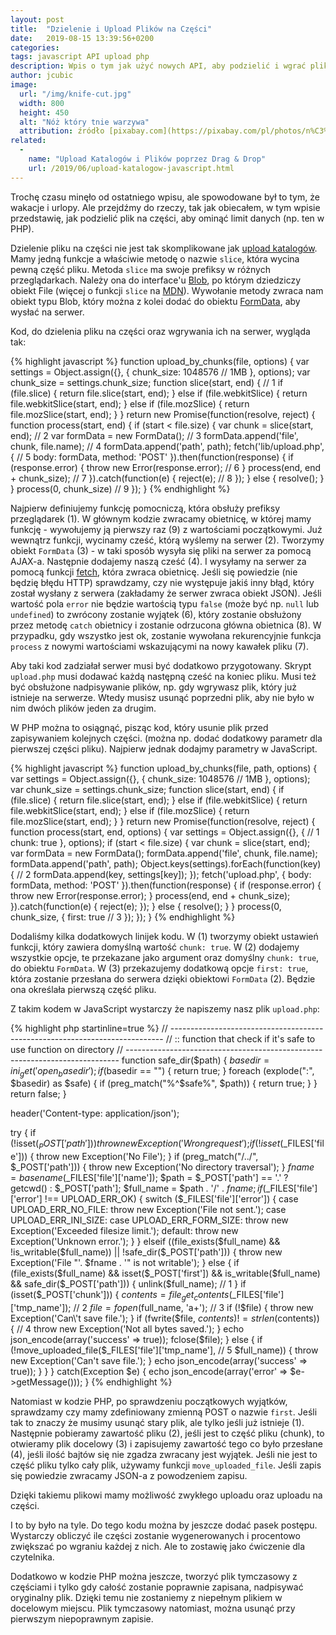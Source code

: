 ```yaml
---
layout: post
title:  "Dzielenie i Upload Plików na Części"
date:   2019-08-15 13:39:56+0200
categories:
tags: javascript API upload php
description: Wpis o tym jak użyć nowych API, aby podzielić i wgrać pliki na serwer. Upload plików na części.
author: jcubic
image:
  url: "/img/knife-cut.jpg"
  width: 800
  height: 450
  alt: "Nóż który tnie warzywa"
  attribution: źródło [pixabay.com](https://pixabay.com/pl/photos/n%C3%B3%C5%BC-ci%C4%99cie-kawa%C5%82ek-kuchnia-warzyw-3923873/), licencja [Simplified Pixabay License](https://pixabay.com/pl/service/license/)
related:
  -
    name: "Upload Katalogów i Plików poprzez Drag & Drop"
    url: /2019/06/upload-katalogow-javascript.html
---
```


Trochę czasu minęło od ostatniego wpisu, ale spowodowane był to tym, że wakacje i urlopy. Ale
przejdźmy do rzeczy, tak jak obiecałem, w tym wpisie przedstawię, jak podzielić plik na części, aby
ominąć limit danych (np. ten w PHP).


<!-- more -->

Dzielenie pliku na części nie jest tak skomplikowane jak
[upload katalogów](2019/06/upload-katalogow-javascript.html). Mamy jedną funkcje a właściwie metodę o nazwie
`slice`, która wycina pewną część pliku. Metoda `slice` ma swoje prefiksy w różnych przeglądarkach. Należy ona
do interface'u [Blob](https://developer.mozilla.org/en-US/docs/Web/API/Blob), po którym dziedziczy obiekt File
(więcej o funkcji `slice` na [MDN](https://developer.mozilla.org/en-US/docs/Web/API/Blob/slice)). Wywołanie
metody zwraca nam obiekt typu Blob, który można z kolei dodać do obiektu
[FormData](https://developer.mozilla.org/en-US/docs/Web/API/FormData), aby wysłać na serwer.

Kod, do dzielenia pliku na części oraz wgrywania ich na serwer, wygląda tak:

{% highlight javascript %}
function upload_by_chunks(file, options) {
    var settings = Object.assign({}, {
       chunk_size: 1048576 // 1MB
    }, options);
    var chunk_size = settings.chunk_size;
    function slice(start, end) { // 1
        if (file.slice) {
            return file.slice(start, end);
        } else if (file.webkitSlice) {
            return file.webkitSlice(start, end);
        } else if (file.mozSlice) {
            return file.mozSlice(start, end);
        }
    }
    return new Promise(function(resolve, reject) {
        function process(start, end) {
            if (start < file.size) {
                var chunk = slice(start, end); // 2
                var formData = new FormData(); // 3
                formData.append('file', chunk, file.name); // 4
                formData.append('path', path);
                fetch('lib/upload.php', { // 5
                    body: formData,
                    method: 'POST'
                }).then(function(response) {
                    if (response.error) {
                        throw new Error(response.error); // 6
                    }
                    process(end, end + chunk_size); // 7
                }).catch(function(e) {
                    reject(e); // 8
                });
            } else {
                resolve();
            }
        }
        process(0, chunk_size) // 9
    });
}
{% endhighlight %}

Najpierw definiujemy funkcję pomocniczą, która obsłuży prefiksy przeglądarek (1). W głównym kodzie zwracamy
obietnicę, w której mamy funkcję - wywołujemy ją pierwszy raz (9) z wartościami początkowymi. Już wewnątrz
funkcji, wycinamy cześć, którą wyślemy na serwer (2).  Tworzymy obiekt `FormData` (3) - w taki sposób wysyła
się pliki na serwer za pomocą AJAX-a. Następnie dodajemy naszą cześć (4).  I wysyłamy na serwer za pomocą
funkcji [fetch](https://developer.mozilla.org/en-US/docs/Web/API/Fetch_API), która zwraca obietnicę. Jeśli się
powiedzie (nie będzię błędu HTTP) sprawdzamy, czy nie występuje jakiś inny błąd, który został wysłany z serwera
(zakładamy że serwer zwraca obiekt JSON). Jeśli wartość pola `error` nie będzie wartością typu `false` (może
być np. `null` lub `undefined`) to zwrócony zostanie wyjątek (6), który zostanie obsłużony przez metodę `catch`
obietnicy i zostanie odrzucona główna obietnica (8).  W przypadku, gdy wszystko jest ok, zostanie wywołana
rekurencyjnie funkcja `process` z nowymi wartościami wskazującymi na nowy kawałek pliku (7).

Aby taki kod zadziałał serwer musi być dodatkowo przygotowany. Skrypt `upload.php` musi dodawać każdą następną
cześć na koniec pliku. Musi też być obsłużone nadpisywanie plików, np. gdy wgrywasz plik, który już istnieje
na serwerze. Wtedy musisz usunąć poprzedni plik, aby nie było w nim dwóch plików jeden za drugim.

W PHP można to osiągnąć, pisząc kod, który usunie plik przed zapisywaniem kolejnych części. (można np. dodać
dodatkowy parametr dla pierwszej części pliku). Najpierw jednak dodajmy parametry w JavaScript.


{% highlight javascript %}
function upload_by_chunks(file, path, options) {
    var settings = Object.assign({}, {
        chunk_size: 1048576 // 1MB
    }, options);
    var chunk_size = settings.chunk_size;
    function slice(start, end) {
        if (file.slice) {
            return file.slice(start, end);
        } else if (file.webkitSlice) {
            return file.webkitSlice(start, end);
        } else if (file.mozSlice) {
            return file.mozSlice(start, end);
        }
    }
    return new Promise(function(resolve, reject) {
        function process(start, end, options) {
            var settings = Object.assign({}, { // 1
                chunk: true
            }, options);
            if (start < file.size) {
                var chunk = slice(start, end);
                var formData = new FormData();
                formData.append('file', chunk, file.name);
                formData.append('path', path);
                Object.keys(settings).forEach(function(key) {  // 2
                    formData.append(key, settings[key]);
                });
                fetch('upload.php', {
                    body: formData,
                    method: 'POST'
                }).then(function(response) {
                    if (response.error) {
                        throw new Error(response.error);
                    }
                    process(end, end + chunk_size);
                }).catch(function(e) {
                    reject(e);
                });
            } else {
                resolve();
            }
        }
        process(0, chunk_size, {
            first: true // 3
        });
    });
}
{% endhighlight %}

Dodaliśmy kilka dodatkowych linijek kodu. W (1) tworzymy obiekt ustawień funkcji, który zawiera domyślną
wartość `chunk: true`.  W (2) dodajemy wszystkie opcje, te przekazane jako argument oraz domyślny `chunk:
true`, do obiektu `FormData`. W (3) przekazujemy dodatkową opcje `first: true`, która zostanie przesłana do
serwera dzięki obiektowi `FormData` (2). Będzie ona określała pierwszą część pliku.

Z takim kodem w JavaScript wystarczy że napiszemy nasz plik `upload.php`:

{% highlight php startinline=true %}
// ----------------------------------------------------------------------------
// :: function that check if it's safe to use function on directory
// ----------------------------------------------------------------------------
function safe_dir($path) {
    $basedir = ini_get('open_basedir');
    if ($basedir == "") {
        return true;
    }
    foreach (explode(":", $basedir) as $safe) {
        if (preg_match("%^$safe%", $path)) {
            return true;
        }
    }
    return false;
}


header('Content-type: application/json');

try {
    if (!isset($_POST['path'])) {
        throw new Exception('Wrong request');
    }
    if (!isset($_FILES['file'])) {
        throw new Exception('No File');
    }
    if (preg_match("/\.\./", $_POST['path'])) {
        throw new Exception('No directory traversal');
    }
    $fname = basename($_FILES['file']['name']);
    $path = $_POST['path'] == '.' ? getcwd() : $_POST['path'];
    $full_name = $path . '/' . $fname;
    if ($_FILES['file']['error'] !== UPLOAD_ERR_OK) {
        switch ($_FILES['file']['error']) {
            case UPLOAD_ERR_NO_FILE:
                throw new Exception('File not sent.');
        case UPLOAD_ERR_INI_SIZE:
        case UPLOAD_ERR_FORM_SIZE:
            throw new Exception('Exceeded filesize limit.');
        default:
            throw new Exception('Unknown error.');
        }
    } elseif ((file_exists($full_name) && !is_writable($full_name)) ||
              !safe_dir($_POST['path'])) {
        throw new Exception('File "'. $fname . '" is not writable');
    } else {
         if (file_exists($full_name) && isset($_POST['first']) &&
             is_writable($full_name) && safe_dir($_POST['path'])) {
             unlink($full_name); // 1
         }
         if (isset($_POST['chunk'])) {
             $contents = file_get_contents($_FILES['file']['tmp_name']); // 2
             $file = fopen($full_name, 'a+'); // 3
             if (!$file) {
                 throw new Exception('Can\'t save file.');
             }
             if (fwrite($file, $contents) != strlen($contents)) { // 4
                 throw new Exception('Not all bytes saved.');
             }
             echo json_encode(array('success' => true));
             fclose($file);
         } else {
             if (!move_uploaded_file($_FILES['file']['tmp_name'], // 5
                                     $full_name)) {
                 throw new Exception('Can\'t save file.');
             }
             echo json_encode(array('success' => true));
         }
    }
} catch(Exception $e) {
    echo json_encode(array('error' => $e->getMessage()));
}
{% endhighlight %}

Natomiast w kodzie PHP, po sprawdzeniu początkowych wyjątków, sprawdzamy czy mamy zdefiniowany zmienną POST o
nazwie `first`.  Jeśli tak to znaczy że musimy usunąć stary plik, ale tylko jeśli już istnieje (1). Następnie
pobieramy zawartość pliku (2), jeśli jest to część pliku (chunk), to otwieramy plik docelowy (3) i zapisujemy
zawartość tego co było przesłane (4), jeśli ilość bajtów się nie zgadza zwracany jest wyjątek. Jeśli nie jest
to część pliku tylko cały plik, używamy funkcji `move_uploaded_file`. Jeśli zapis się powiedzie zwracamy JSON-a
z powodzeniem zapisu.

Dzięki takiemu plikowi mamy możliwość zwykłego uploadu oraz uploadu na części.

I to by było na tyle. Do tego kodu można by jeszcze dodać pasek postępu. Wystarczy obliczyć ile części
zostanie wygenerowanych i procentowo zwiększać po wgraniu każdej z nich. Ale to zostawię jako ćwiczenie dla
czytelnika.

Dodatkowo w kodzie PHP można jeszcze, tworzyć plik tymczasowy z częściami i tylko gdy całość zostanie
poprawnie zapisana, nadpisywać oryginalny plik. Dzięki temu nie zostaniemy z niepełnym plikiem w docelowym
miejscu. Plik tymczasowy natomiast, można usunąć przy pierwszym niepoprawnym zapisie.
